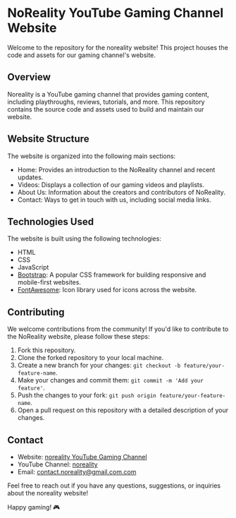 # NoReality YouTube Gaming Channel Website

Welcome to the repository for the noreality website! This project houses the code and assets for our gaming channel's website.

## Overview

Noreality is a YouTube gaming channel that provides gaming content, including playthroughs, reviews, tutorials, and more. This repository contains the source code and assets used to build and maintain our website.

## Website Structure

The website is organized into the following main sections:

- Home: Provides an introduction to the NoReality channel and recent updates.
- Videos: Displays a collection of our gaming videos and playlists.
- About Us: Information about the creators and contributors of NoReality.
- Contact: Ways to get in touch with us, including social media links.

## Technologies Used

The website is built using the following technologies:

- HTML
- CSS
- JavaScript
- [Bootstrap](https://getbootstrap.com/): A popular CSS framework for building responsive and mobile-first websites.
- [FontAwesome](https://fontawesome.com/): Icon library used for icons across the website.

## Contributing

We welcome contributions from the community! If you'd like to contribute to the NoReality website, please follow these steps:

1. Fork this repository.
2. Clone the forked repository to your local machine.
3. Create a new branch for your changes: `git checkout -b feature/your-feature-name`.
4. Make your changes and commit them: `git commit -m 'Add your feature'`.
5. Push the changes to your fork: `git push origin feature/your-feature-name`.
6. Open a pull request on this repository with a detailed description of your changes.

## Contact

- Website: [noreality YouTube Gaming Channel](https://yourwebsite.com)
- YouTube Channel: [noreality](https://youtube.com/@norealityxd)
- Email: contact.noreality@gmail.com.com

Feel free to reach out if you have any questions, suggestions, or inquiries about the noreality website!

Happy gaming! 🎮
